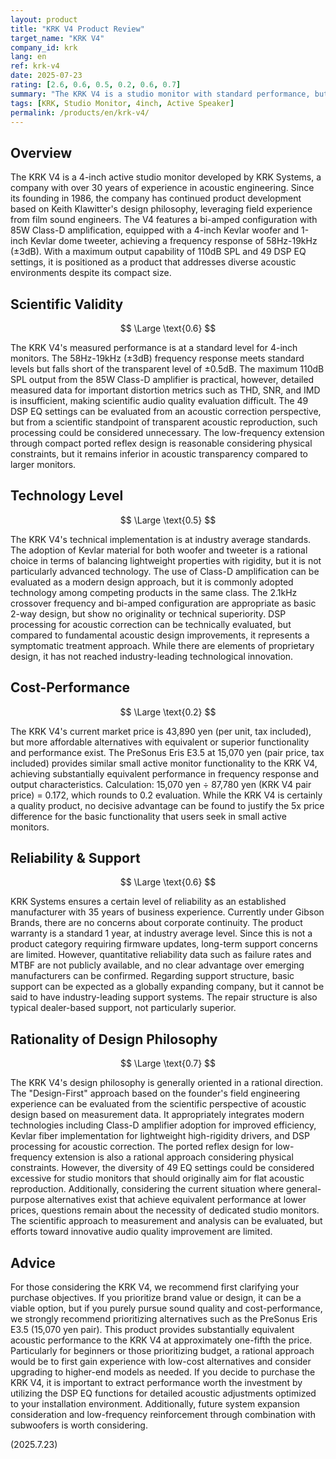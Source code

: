 ```yaml
---
layout: product
title: "KRK V4 Product Review"
target_name: "KRK V4"
company_id: krk
lang: en
ref: krk-v4
date: 2025-07-23
rating: [2.6, 0.6, 0.5, 0.2, 0.6, 0.7]
summary: "The KRK V4 is a studio monitor with standard performance, but receives limited evaluation from scientific and technical perspectives due to the existence of more affordable alternatives."
tags: [KRK, Studio Monitor, 4inch, Active Speaker]
permalink: /products/en/krk-v4/
---
```


## Overview

The KRK V4 is a 4-inch active studio monitor developed by KRK Systems, a company with over 30 years of experience in acoustic engineering. Since its founding in 1986, the company has continued product development based on Keith Klawitter's design philosophy, leveraging field experience from film sound engineers. The V4 features a bi-amped configuration with 85W Class-D amplification, equipped with a 4-inch Kevlar woofer and 1-inch Kevlar dome tweeter, achieving a frequency response of 58Hz-19kHz (±3dB). With a maximum output capability of 110dB SPL and 49 DSP EQ settings, it is positioned as a product that addresses diverse acoustic environments despite its compact size.

## Scientific Validity

$$ \Large \text{0.6} $$

The KRK V4's measured performance is at a standard level for 4-inch monitors. The 58Hz-19kHz (±3dB) frequency response meets standard levels but falls short of the transparent level of ±0.5dB. The maximum 110dB SPL output from the 85W Class-D amplifier is practical, however, detailed measured data for important distortion metrics such as THD, SNR, and IMD is insufficient, making scientific audio quality evaluation difficult. The 49 DSP EQ settings can be evaluated from an acoustic correction perspective, but from a scientific standpoint of transparent acoustic reproduction, such processing could be considered unnecessary. The low-frequency extension through compact ported reflex design is reasonable considering physical constraints, but it remains inferior in acoustic transparency compared to larger monitors.

## Technology Level

$$ \Large \text{0.5} $$

The KRK V4's technical implementation is at industry average standards. The adoption of Kevlar material for both woofer and tweeter is a rational choice in terms of balancing lightweight properties with rigidity, but it is not particularly advanced technology. The use of Class-D amplification can be evaluated as a modern design approach, but it is commonly adopted technology among competing products in the same class. The 2.1kHz crossover frequency and bi-amped configuration are appropriate as basic 2-way design, but show no originality or technical superiority. DSP processing for acoustic correction can be technically evaluated, but compared to fundamental acoustic design improvements, it represents a symptomatic treatment approach. While there are elements of proprietary design, it has not reached industry-leading technological innovation.

## Cost-Performance

$$ \Large \text{0.2} $$

The KRK V4's current market price is 43,890 yen (per unit, tax included), but more affordable alternatives with equivalent or superior functionality and performance exist. The PreSonus Eris E3.5 at 15,070 yen (pair price, tax included) provides similar small active monitor functionality to the KRK V4, achieving substantially equivalent performance in frequency response and output characteristics. Calculation: 15,070 yen ÷ 87,780 yen (KRK V4 pair price) = 0.172, which rounds to 0.2 evaluation. While the KRK V4 is certainly a quality product, no decisive advantage can be found to justify the 5x price difference for the basic functionality that users seek in small active monitors.

## Reliability & Support

$$ \Large \text{0.6} $$

KRK Systems ensures a certain level of reliability as an established manufacturer with 35 years of business experience. Currently under Gibson Brands, there are no concerns about corporate continuity. The product warranty is a standard 1 year, at industry average level. Since this is not a product category requiring firmware updates, long-term support concerns are limited. However, quantitative reliability data such as failure rates and MTBF are not publicly available, and no clear advantage over emerging manufacturers can be confirmed. Regarding support structure, basic support can be expected as a globally expanding company, but it cannot be said to have industry-leading support systems. The repair structure is also typical dealer-based support, not particularly superior.

## Rationality of Design Philosophy

$$ \Large \text{0.7} $$

The KRK V4's design philosophy is generally oriented in a rational direction. The "Design-First" approach based on the founder's field engineering experience can be evaluated from the scientific perspective of acoustic design based on measurement data. It appropriately integrates modern technologies including Class-D amplifier adoption for improved efficiency, Kevlar fiber implementation for lightweight high-rigidity drivers, and DSP processing for acoustic correction. The ported reflex design for low-frequency extension is also a rational approach considering physical constraints. However, the diversity of 49 EQ settings could be considered excessive for studio monitors that should originally aim for flat acoustic reproduction. Additionally, considering the current situation where general-purpose alternatives exist that achieve equivalent performance at lower prices, questions remain about the necessity of dedicated studio monitors. The scientific approach to measurement and analysis can be evaluated, but efforts toward innovative audio quality improvement are limited.

## Advice

For those considering the KRK V4, we recommend first clarifying your purchase objectives. If you prioritize brand value or design, it can be a viable option, but if you purely pursue sound quality and cost-performance, we strongly recommend prioritizing alternatives such as the PreSonus Eris E3.5 (15,070 yen pair). This product provides substantially equivalent acoustic performance to the KRK V4 at approximately one-fifth the price. Particularly for beginners or those prioritizing budget, a rational approach would be to first gain experience with low-cost alternatives and consider upgrading to higher-end models as needed. If you decide to purchase the KRK V4, it is important to extract performance worth the investment by utilizing the DSP EQ functions for detailed acoustic adjustments optimized to your installation environment. Additionally, future system expansion consideration and low-frequency reinforcement through combination with subwoofers is worth considering.

(2025.7.23)